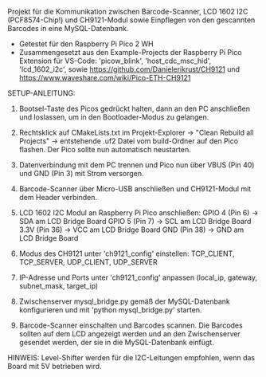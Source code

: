  Projekt für die Kommunikation zwischen Barcode-Scanner, LCD 1602 I2C (PCF8574-Chip!) und CH9121-Modul 
 sowie Einpflegen von den gescannten Barcodes in eine MySQL-Datenbank.
 
 - Getestet für den Raspberry Pi Pico 2 WH
 - Zusammengesetzt aus den Example-Projects der Raspberry Pi Pico Extension für VS-Code: 'picow_blink', 'host_cdc_msc_hid', 'lcd_1602_i2c',
   sowie https://github.com/Danielerikrust/CH9121 und https://www.waveshare.com/wiki/Pico-ETH-CH9121 

 SETUP-ANLEITUNG:
 
 1) Bootsel-Taste des Picos gedrückt halten, dann an den PC anschließen und loslassen, 
    um in den Bootloader-Modus zu gelangen.
    
 2) Rechtsklick auf CMakeLists.txt im Projekt-Explorer -> "Clean Rebuild all Projects" 
    -> entstehende .uf2 Datei vom build-Ordner auf den Pico flashen.
    Der Pico sollte nun automatisch neustarten.
    
 3) Datenverbindung mit dem PC trennen und Pico nun über VBUS (Pin 40) und GND (Pin 3) 
    mit Strom versorgen.
    
 4) Barcode-Scanner über Micro-USB anschließen und CH9121-Modul mit dem Header verbinden.
 
 5) LCD 1602 I2C Modul an Raspberry Pi Pico anschließen:
    GPIO 4 (Pin 6)  -> SDA am LCD Bridge Board
    GPIO 5 (Pin 7)  -> SCL am LCD Bridge Board
    3.3V (Pin 36)   -> VCC am LCD Bridge Board
    GND (Pin 38)    -> GND am LCD Bridge Board
    
 6) Modus des CH9121 unter 'ch9121_config' einstellen: 
    TCP_CLIENT, TCP_SERVER, UDP_CLIENT, UDP_SERVER
    
 7) IP-Adresse und Ports unter 'ch9121_config' anpassen 
    (local_ip, gateway, subnet_mask, target_ip)
    
 8) Zwischenserver mysql_bridge.py gemäß der MySQL-Datenbank konfigurieren 
    und mit 'python mysql_bridge.py' starten.
    
 9) Barcode-Scanner einschalten und Barcodes scannen. Die Barcodes sollten auf dem LCD 
    angezeigt werden und an den Zwischenserver gesendet werden, der sie in die 
    MySQL-Datenbank einfügt.

 HINWEIS: Level-Shifter werden für die I2C-Leitungen empfohlen, 
          wenn das Board mit 5V betrieben wird.
